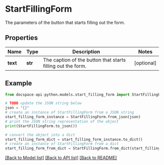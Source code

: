 # StartFillingForm
The parameters of the button that starts filling out the form.

## Properties

Name | Type | Description | Notes
------------ | ------------- | ------------- | -------------
**text** | **str** | The caption of the button that starts filling out the form. | [optional] 

## Example

```python
from docspace-api-python.models.start_filling_form import StartFillingForm

# TODO update the JSON string below
json = "{}"
# create an instance of StartFillingForm from a JSON string
start_filling_form_instance = StartFillingForm.from_json(json)
# print the JSON string representation of the object
print(StartFillingForm.to_json())

# convert the object into a dict
start_filling_form_dict = start_filling_form_instance.to_dict()
# create an instance of StartFillingForm from a dict
start_filling_form_from_dict = StartFillingForm.from_dict(start_filling_form_dict)
```
[[Back to Model list]](../README.md#documentation-for-models) [[Back to API list]](../README.md#documentation-for-api-endpoints) [[Back to README]](../README.md)


